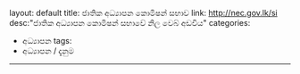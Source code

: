 layout: default
title: ජාතික අධ්‍යාපන කොමිෂන් සභාව
link: http://nec.gov.lk/si
desc:"ජාතික අධ්‍යාපන කොමිෂන් සභාවේ නිල වෙබ් අඩවිය"
categories:
- අධ්‍යාපන
tags:
- අධ්‍යාපන / දැනුම
---